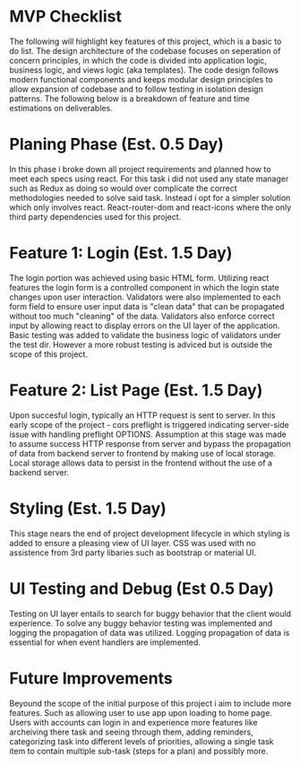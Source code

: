# MVP Checklist 

The following will highlight key features of this project, which is a basic to do list. The design architecture of the codebase focuses on seperation of concern principles, in which the code is divided into application logic, business logic, and views logic (aka templates). The code design follows modern functional components and keeps modular design principles to allow expansion of codebase and to follow testing in isolation design patterns. The following below is a breakdown of feature and time estimations on deliverables. 

# Planing Phase (Est. 0.5 Day)

In this phase i broke down all project requirements and planned how to meet each specs using react. For this task i did not used any state manager such as Redux as doing so would over complicate the correct methodologies needed to solve said task. Instead i opt for a simpler solution which only involves react. React-router-dom and react-icons where the only third party dependencies used for this project. 

# Feature 1: Login (Est. 1.5 Day) 

The login portion was achieved using basic HTML form. Utilizing react features the login form is a controlled component in which the login state changes upon user interaction. Validators were also implemented to each form field to ensure user input data is "clean data" that can be propagated without too much "cleaning" of the data. Validators also enforce correct input by allowing react to display errors on the UI layer of the application. Basic testing was added to validate the business logic of validators under the test dir. However a more robust testing is adviced but is outside the scope of this project. 

# Feature 2: List Page (Est. 1.5 Day)

Upon succesful login, typically an HTTP request is sent to server. In this early scope of the project - cors preflight is triggered indicating server-side issue with handling preflight OPTIONS. Assumption at this stage was made to assume success HTTP response from server and bypass the propagation of data from backend server to frontend by making use of local storage. Local storage allows data to persist in the frontend without the use of a backend server. 


# Styling (Est. 1.5 Day)

This stage nears the end of project development lifecycle in which styling is added to ensure a pleasing view of UI layer. CSS was used with no assistence from 3rd party libaries such as bootstrap or material UI. 

# UI Testing and Debug (Est 0.5 Day)

Testing on UI layer entails to search for buggy behavior that the client would experience. To solve any buggy behavior testing was implemented and logging the propagation of data was utilized. Logging propagation of data is essential for when event handlers are implemented. 

# Future Improvements

Beyound the scope of the initial purpose of this project i aim to include more features. Such as allowing user to use app upon loading to home page. Users with accounts can login in and experience more features like archeiving there task and seeing through them, adding reminders, categorizing task into different levels of priorities, allowing a single task item to contain multiple sub-task (steps for a plan) and possibly more. 